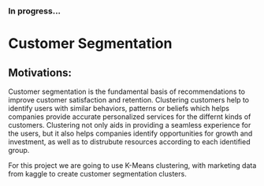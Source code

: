 ### In progress...

# Customer Segmentation

## Motivations:
Customer segmentation is the fundamental basis of recommendations to improve customer satisfaction and retention. Clustering customers help to identify users with similar behaviors, patterns or beliefs which helps companies provide accurate personalized services for the differnt kinds of customers. Clustering not only aids in providing a seamless experience for the users, but it also helps companies identify opportunities for growth and investment, as well as to distrubute resources according to each identified group.

For this project we are going to use K-Means clustering, with marketing data from kaggle to create customer segmentation clusters.





